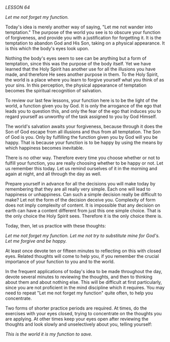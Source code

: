 *LESSON 64*

*Let me not forget my function.*

Today's idea is merely another way of saying, "Let me not wander into temptation." The purpose of the world you see is to obscure your function of forgiveness, and provide you with a justification for forgetting it. It is the temptation to abandon God and His Son, taking on a physical appearance. It is this which the body's eyes look upon.

Nothing the body's eyes seem to see can be anything but a form of temptation, since this was the purpose of the body itself. Yet we have learned that the Holy Spirit has another use for all the illusions you have made, and therefore He sees another purpose in them. To the Holy Spirit, the world is a place where you learn to forgive yourself what you think of as your sins. In this perception, the physical appearance of temptation becomes the spiritual recognition of salvation.

To review our last few lessons, your function here is to be the light of the world, a function given you by God. It is only the arrogance of the ego that leads you to question this, and only the fear of the ego that induces you to regard yourself as unworthy of the task assigned to you by God Himself.

The world's salvation awaits your forgiveness, because through it does the Son of God escape from all illusions and thus from all temptation. The Son of God is you. Only by fulfilling the function given you by God will you be happy. That is because your function is to be happy by using the means by which happiness becomes inevitable.

There is no other way. Therefore every time you choose whether or not to fulfill your function, you are really choosing whether to be happy or not. Let us remember this today. Let us remind ourselves of it in the morning and again at night, and all through the day as well.

Prepare yourself in advance for all the decisions you will make today by remembering that they are all really very simple. Each one will lead to happiness or unhappiness. Can such a simple decision really be difficult to make? Let not the form of the decision deceive you. Complexity of form does not imply complexity of content. It is impossible that any decision on earth can have a content different from just this one simple choice. That is the only choice the Holy Spirit sees. Therefore it is the only choice there is.

Today, then, let us practice with these thoughts:

_Let me not forget my function._
_Let me not try to substitute mine for God's._
_Let me forgive and be happy._

At least once devote ten or fifteen minutes to reflecting on this with closed eyes. Related thoughts will come to help you, if you remember the crucial importance of your function to you and to the world.

In the frequent applications of today's idea to be made throughout the day, devote several minutes to reviewing the thoughts, and then to thinking about them and about nothing else. This will be difficult at first particularly, since you are not proficient in the mind discipline which it requires. You may need to repeat "Let me not forget my function" quite often, to help you concentrate.

Two forms of shorter practice periods are required. At times, do the exercises with your eyes closed, trying to concentrate on the thoughts you are applying. At other times keep your eyes open after reviewing the thoughts and look slowly and unselectively about you, telling yourself:

_This is the world it is my function to save._